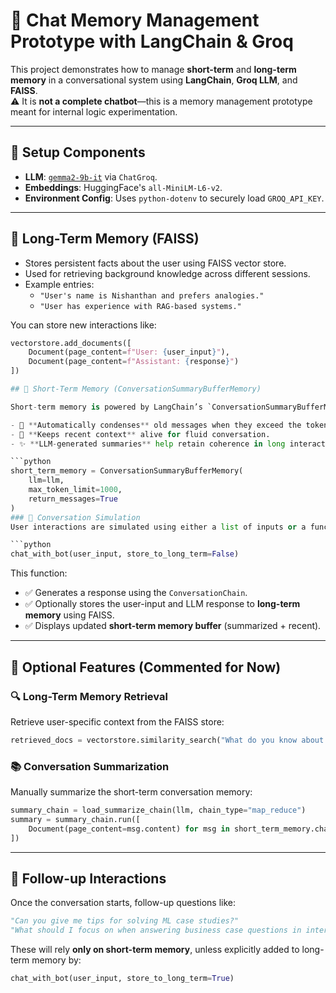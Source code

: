 # 🧠 Chat Memory Management Prototype with LangChain & Groq

This project demonstrates how to manage **short-term** and **long-term memory** in a conversational system using **LangChain**, **Groq LLM**, and **FAISS**.  
⚠️ It is **not a complete chatbot**—this is a memory management prototype meant for internal logic experimentation.

---

## 🔧 Setup Components

- **LLM**: [`gemma2-9b-it`](https://groq.com) via `ChatGroq`.
- **Embeddings**: HuggingFace's `all-MiniLM-L6-v2`.
- **Environment Config**: Uses `python-dotenv` to securely load `GROQ_API_KEY`.

---

## 🧾 Long-Term Memory (FAISS)

- Stores persistent facts about the user using FAISS vector store.
- Used for retrieving background knowledge across different sessions.
- Example entries:
  - `"User's name is Nishanthan and prefers analogies."`
  - `"User has experience with RAG-based systems."`

You can store new interactions like:
```python
vectorstore.add_documents([
    Document(page_content=f"User: {user_input}"),
    Document(page_content=f"Assistant: {response}")
])

## 💬 Short-Term Memory (ConversationSummaryBufferMemory)

Short-term memory is powered by LangChain’s `ConversationSummaryBufferMemory`.

- 🧠 **Automatically condenses** old messages when they exceed the token limit (e.g., 1000 tokens).
- 🔄 **Keeps recent context** alive for fluid conversation.
- ✨ **LLM-generated summaries** help retain coherence in long interactions.

```python
short_term_memory = ConversationSummaryBufferMemory(
    llm=llm,
    max_token_limit=1000,
    return_messages=True
)
### 🧪 Conversation Simulation
User interactions are simulated using either a list of inputs or a function call:

```python
chat_with_bot(user_input, store_to_long_term=False)
```

This function:
- ✅ Generates a response using the `ConversationChain`.
- ✅ Optionally stores the user-input and LLM response to **long-term memory** using FAISS.
- ✅ Displays updated **short-term memory buffer** (summarized + recent).

---

## 🧠 Optional Features (Commented for Now)

### 🔍 Long-Term Memory Retrieval
Retrieve user-specific context from the FAISS store:

```python
retrieved_docs = vectorstore.similarity_search("What do you know about the user?")
```

### 📚 Conversation Summarization
Manually summarize the short-term conversation memory:

```python
summary_chain = load_summarize_chain(llm, chain_type="map_reduce")
summary = summary_chain.run([
    Document(page_content=msg.content) for msg in short_term_memory.chat_memory.messages
])
```

---

## 🧵 Follow-up Interactions
Once the conversation starts, follow-up questions like:

```python
"Can you give me tips for solving ML case studies?"
"What should I focus on when answering business case questions in interviews?"
```

These will rely **only on short-term memory**, unless explicitly added to long-term memory by:

```python
chat_with_bot(user_input, store_to_long_term=True)
```
